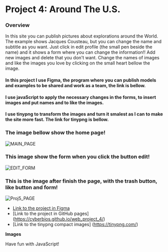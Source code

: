 # Project 4: Around The U.S.

### Overview
In this site you can publish pictures about explorations around the World. The example shows Jacques Cousteau, but you can change the name and subtitle
as you want. Just click in edit profile (the small pen beside the name) and it shows a form where you can change the information!!
Add new images and delete that you don't want. Change the names of images and like the images you love by clicking on the small heart bellow the image.

#### In this project I use Figma, the program where you can publish models and examples to be shared and work as a team, the link is bellow.
#### I use javaScript to apply the necessary changes in the forms, to insert images and put names and to like the images.
#### I use tinypng to transform the images and turn it smalest as I can to make the site more fast. The link for tinypng is bellow.

### The image bellow show the home page!
![MAIN_PAGE](https://user-images.githubusercontent.com/15382289/192146692-6ce7f060-589c-43aa-a692-04639b08b3c8.png)

### This image show the form when you click the button edit!
![EDIT_FORM](https://user-images.githubusercontent.com/15382289/192146691-0632bb96-6f71-41eb-b858-3e7cec05756d.png)

### This is the image after finish the page, with the trash button, like button and form!
![Proj5_PAGE](https://user-images.githubusercontent.com/15382289/195345965-87865e00-8063-46fe-b19a-bcb823d7a131.png)





* [Link to the project in Figma](https://www.figma.com/file/SurN1jaeEQIhuZEDMhmWWf/Sprint-4-Around-The-U.S.-desktop-mobile?node-id=0%3A1)
* [Link to the project in GitHub pages] (https://cyberbios.github.io/web_project_4/)
* [Link to the tinypng compact images] (https://tinypng.com/)

**Images**


Have fun with JavaScript!
